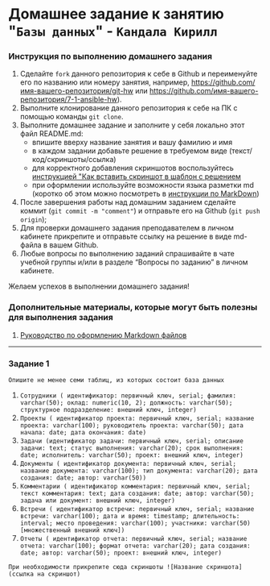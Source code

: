 # Домашнее задание к занятию "`Базы данных`" - `Кандала Кирилл`


### Инструкция по выполнению домашнего задания

   1. Сделайте `fork` данного репозитория к себе в Github и переименуйте его по названию или номеру занятия, например, https://github.com/имя-вашего-репозитория/git-hw или  https://github.com/имя-вашего-репозитория/7-1-ansible-hw).
   2. Выполните клонирование данного репозитория к себе на ПК с помощью команды `git clone`.
   3. Выполните домашнее задание и заполните у себя локально этот файл README.md:
      - впишите вверху название занятия и вашу фамилию и имя
      - в каждом задании добавьте решение в требуемом виде (текст/код/скриншоты/ссылка)
      - для корректного добавления скриншотов воспользуйтесь [инструкцией "Как вставить скриншот в шаблон с решением](https://github.com/netology-code/sys-pattern-homework/blob/main/screen-instruction.md)
      - при оформлении используйте возможности языка разметки md (коротко об этом можно посмотреть в [инструкции  по MarkDown](https://github.com/netology-code/sys-pattern-homework/blob/main/md-instruction.md))
   4. После завершения работы над домашним заданием сделайте коммит (`git commit -m "comment"`) и отправьте его на Github (`git push origin`);
   5. Для проверки домашнего задания преподавателем в личном кабинете прикрепите и отправьте ссылку на решение в виде md-файла в вашем Github.
   6. Любые вопросы по выполнению заданий спрашивайте в чате учебной группы и/или в разделе “Вопросы по заданию” в личном кабинете.
   
Желаем успехов в выполнении домашнего задания!
   
### Дополнительные материалы, которые могут быть полезны для выполнения задания

1. [Руководство по оформлению Markdown файлов](https://gist.github.com/Jekins/2bf2d0638163f1294637#Code)

---

### Задание 1

`Опишите не менее семи таблиц, из которых состоит база данных`

1. `Сотрудники (
       идентификатор: первичный ключ, serial;
       фамилия: varchar(50);
       оклад: numeric(10, 2);
       должность: varchar(50);
       структурное подразделение: внешний ключ, integer)`
2. `Проекты (
       идентификатор проекта: первичный ключ, serial;
       название проекта: varchar(100);
       руководитель проекта: varchar(50);
       дата начала: date;
       дата окончания: date)`
3. `Задачи (идентификатор задачи: первичный ключ, serial;
       описание задачи: text;
       статус выполнения: varchar(20);
       срок выполнения: date;
       исполнитель: varchar(50);
       проект: внешний ключ, integer)`
4. `Документы (
       идентификатор документа: первичный ключ, serial;
       название документа: varchar(100);
       тип документа: varchar(20);
       дата создания: date;
       автор: varchar(50))`
5. `Комментарии (
       идентификатор комментария: первичный ключ, serial;
       текст комментария: text;
       дата создания: date;
       автор: varchar(50);
       задача или документ: внешний ключ, integer)`
6. `Встречи (
       идентификатор встречи: первичный ключ, serial;
       название встречи: varchar(100);
       дата и время: timestamp; длительность: interval;
       место проведения: varchar(100);
       участники: varchar(50) [множественный внешний ключ])`
7. `Отчеты (
       идентификатор отчета: первичный ключ, serial;
       название отчета: varchar(100);
       формат отчета: varchar(20);
       дата создания: date;
       автор: varchar(50);
       проект: внешний ключ, integer)`


`При необходимости прикрепитe сюда скриншоты
![Название скриншота](ссылка на скриншот)`
